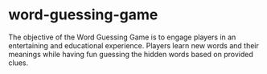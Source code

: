 # word-guessing-game
The objective of the Word Guessing Game is to engage players in an entertaining and educational experience. Players learn new words and their meanings while having fun guessing the hidden words based on provided clues.
